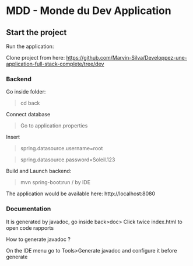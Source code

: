 # MDD - Monde du Dev Application

## Start the project

Run the application:

Clone project from here: https://github.com/Marvin-Silva/Developpez-une-application-full-stack-complete/tree/dev

### Backend

Go inside folder:
> cd back

Connect database
>Go to application.properties

Insert
>spring.datasource.username=root

>spring.datasource.password=Soleil.123

Build and Launch backend:
> mvn spring-boot:run
> /
> by IDE

The application would be available here: http://localhost:8080

### Documentation
It is generated by javadoc, go inside back>doc> Click twice index.html
to open code rapports

How to generate javadoc ?

On the IDE menu go to Tools>Generate javadoc and configure it
before generate